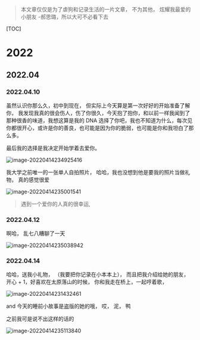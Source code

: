 > 本文章仅仅是为了虐狗和记录生活的一片文章， 不为其他， 炫耀我最爱的小朋友 -郝思璐，所以大可不必看下去

[TOC]

# 2022

## 2022.04

### 2022.04.10

虽然认识你那么久，初中到现在， 但实际上今天算是第一次好好的开始准备了解你， 我发现我真的很会伤人，伤了你很久，今天抱了抱你，和以前一样我闻到了那种很香的味道，我想这算是我的 DNA 选择了你吧，我也不知道为什么，每次见你都很开心，或许是你的善良，也可能是因为你的脆弱，也可能是你和我坦白了那么多。

最后我的选择是我决定开始学着去爱你。

![image-20220414234925416](https://raw.githubusercontent.com/ximingx/Figurebed/master/img/202204142349458.png)

我大学之前唯一的一张单人自拍照片， 哈哈，我也没想到他是要我的照片当做礼物， 真的感觉很爱

![image-20220414235001541](https://raw.githubusercontent.com/ximingx/Figurebed/master/img/202204142350575.png)

> 遇到一个爱你的人真的很幸运,

### 2022.04.12

啊哈， 乱七八糟聊了一天

![image-20220414235038942](https://raw.githubusercontent.com/ximingx/Figurebed/master/img/202204142350978.png)

### 2022.04.14

哈哈，送我小礼物， （我要把你记录在小本本上）， 而且把我介绍给她的朋友， 开心 + 1，好喜欢在太原落山的时候， 你和我走在桥上，一起哼着歌，

![image-20220414231432461](https://raw.githubusercontent.com/ximingx/Figurebed/master/img/202204142314587.png)

and 今天的睡前小故事是盗版的她的哦， 哎， 泥， 鸭

之前我可是说不出这样的话的

![image-20220414235113840](https://raw.githubusercontent.com/ximingx/Figurebed/master/img/202204142351881.png)